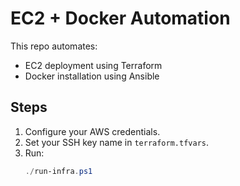 # EC2 + Docker Automation

This repo automates:
- EC2 deployment using Terraform
- Docker installation using Ansible

## Steps

1. Configure your AWS credentials.
2. Set your SSH key name in `terraform.tfvars`.
3. Run:
   ```powershell
   ./run-infra.ps1
